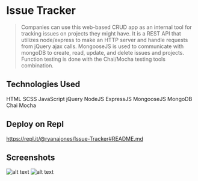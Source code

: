 # Issue Tracker

> Companies can use this web-based CRUD app as an internal tool for tracking issues on projects they might have. It is a REST API that utilizes node/express to make an HTTP server and handle requests from jQuery ajax calls. MongooseJS is used to communicate with mongoDB to create, read, update, and delete issues and projects. Function testing is done with the Chai/Mocha testing tools combination.

## Technologies Used

HTML SCSS JavaScript jQuery NodeJS ExpressJS MongooseJS MongoDB Chai Mocha

## Deploy on Repl

https://repl.it/@ryanajones/Issue-Tracker#README.md

## Screenshots

![alt text](https://i.imgur.com/FW4CcxF.png)
![alt text](https://i.imgur.com/t4dagIK.png)
